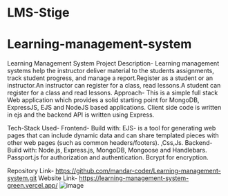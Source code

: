 # LMS-Stige
# Learning-management-system
Learning Management System
Project Description-
     Learning management systems help the instructor deliver material to the students assignments, track student progress, and manage a report.Register as a student or an instructor.An instructor can register for a class, read lessons.A student can register for a class and read lessons.
Approach-
This is a simple full stack Web  application which provides a solid starting point for MongoDB, ExpressJS, EJS and NodeJS based applications. Client side code is written in ejs and the backend API is written using Express.

Tech-Stack Used-
Frontend- Build with:
 EJS- is a tool for generating web pages that can include dynamic data and can share templated pieces with other web pages (such as common headers/footers). ,Css,Js.
Backend- Build with:
Node.js, Express.js, MongoDB, Mongoose and Handlebars.
Passport.js for authorization and authentication.
Bcrypt for encryption.

Repository Link-
https://github.com/mandar-coder/Learning-management-system.git
Website Link-
https://learning-management-system-green.vercel.app/
![image](https://user-images.githubusercontent.com/78254472/159980405-3359eca2-2011-42c5-8cc9-2e8134adab89.png)
